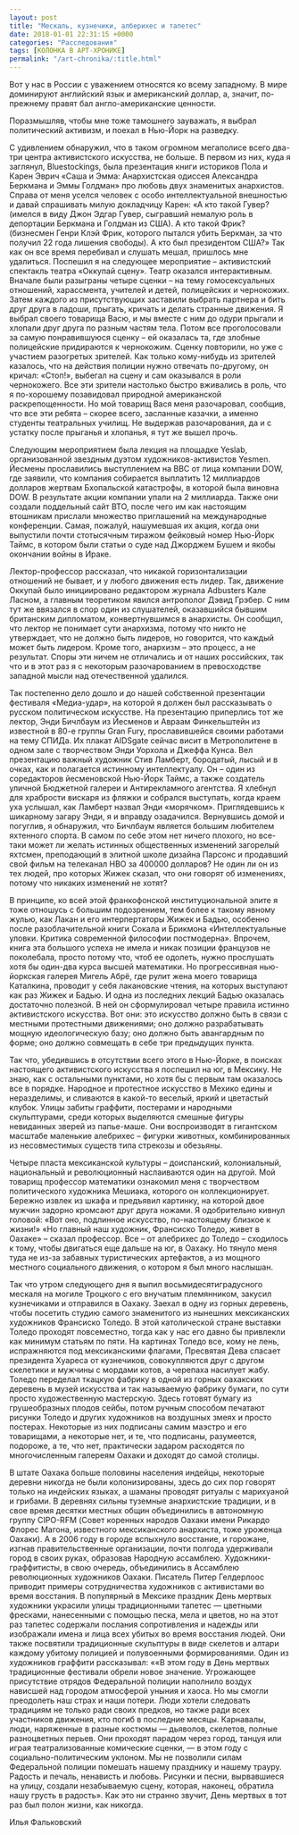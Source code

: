 ```yaml
---
layout: post
title: "Мескаль, кузнечики, алберихес и тапетес"
date: 2018-01-01 22:31:15 +0000
categories: "Расследования"
tags: [КОЛОНКА В АРТ-ХРОНИКЕ]
permalink: "/art-chronika/:title.html"
---
```


Вот у нас в России с уважением относятся ко всему западному. В мире доминируют английский язык и американский доллар, а, значит, по-прежнему правят бал англо-американские ценности.

Поразмышляв, чтобы мне тоже тамошнего зауважать, я выбрал политический активизм, и поехал в Нью-Йорк на разведку.

С удивлением обнаружил, что в таком огромном мегаполисе всего два-три центра активистского искусства, не больше. В первом из них, куда я заглянул, Bluestockings, была презентация книги историков Пола и Карен Эврич «Саша и Эмма: Анархистская одиссея Александра Беркмана и Эммы Голдман» про любовь двух знаменитых анархистов. Справа от меня уселся человек с особо интеллектуальной внешностью и давай спрашивать милую докладчицу Карен: «А кто такой Гувер? (имелся в виду Джон Эдгар Гувер, сыгравший немалую роль в депортации Беркмана и Голдман из США). А кто такой Фрик? (бизнесмен Генри Клэй Фрик, которого пытался убить Беркман, за что получил 22 года лишения свободы). А кто был президентом США?» Так как он все время перебивал и слушать мешал, пришлось мне удалиться. Поспешил я на следующее мероприятие – активистский спектакль театра «Оккупай сцену». Театр оказался интерактивным. Вначале были разыграны четыре сценки – на тему гомосексуальных отношений, харассмента, учителей и детей, полицейских и чернокожих. Затем каждого из присутствующих заставили выбрать партнера и бить друг друга в ладоши, прыгать, кричать и делать странные движения. Я выбрал своего товарища Васю, и мы вместе с ним до одури прыгали и хлопали друг друга по разным частям тела. Потом все проголосовали за самую понравившуюся сценку – ей оказалась та, где злобные полицейские придираются к чернокожим. Сценку повторили, но уже с участием разогретых зрителей. Как только кому-нибудь из зрителей казалось, что на действия полиции нужно отвечать по-другому, он кричал: «Стоп!», выбегал на сцену и сам оказывался в роли чернокожего. Все эти зрители настолько быстро вживались в роль, что я по-хорошему позавидовал природной американской раскрепощенности. Но мой товарищ Вася меня разочаровал, сообщив, что все эти ребята – скорее всего, засланные казачки, а именно студенты театральных училищ. Не выдержав разочарования, да и с устатку после прыганья и хлопанья, я тут же вышел прочь.

Следующим мероприятием была лекция на площадке Yeslab, организованной звездным дуэтом художников-активистов Yesmen. Йесмены прославились выступлением на BBC от лица компании DOW, где заявили, что компания собирается выплатить 12 миллиардов долларов жертвам Бхопальской катастрофы, в которой была виновна DOW. В результате акции компании упали на 2 миллиарда. Также они создали поддельный сайт ВТО, после чего им как настоящим втошникам прислали множество приглашений на международные конференции. Самая, пожалуй, нашумевшая их акция, когда они выпустили почти стотысячным тиражом фейковый номер Нью-Йорк Таймс, в котором были статьи о суде над Джорджем Бушем и якобы окончании войны в Ираке.

Лектор-профессор рассказал, что никакой горизонтализации отношений не бывает, и у любого движения есть лидер. Так, движение Оккупай было инициировано редактором журнала Adbusters Кале Ласном, а главным теоретиком явился антрополог Дэвид Грэбер. С ним тут же ввязался в спор один из слушателей, оказавшийся бывшим британским дипломатом, конвертнувшимся в анархисты. Он сообщил, что лектор не понимает сути анархизма, потому что никто не утверждает, что не должно быть лидеров, но говорится, что каждый может быть лидером. Кроме того, анархизм – это процесс, а не результат. Споры эти ничем не отличались и от наших российских, так что и в этот раз я с некоторым разочарованием в превосходстве западной мысли над отечественной удалился.

Так постепенно дело дошло и до нашей собственной презентации фестиваля «Медиа-удар», на которой я должен был рассказывать о русском политическом искусстве. На презентацию приперлись тот же лектор, Энди Бичлбаум из Йесменов и Авраам Финкельштейн из известной в 80-е группы Gran Fury, прославившейся своими работами на тему СПИДа. Их плакат AIDSgate сейчас висит в Метрополитене в одном зале с творчеством Энди Уорхола и Джеффа Кунса. Вел презентацию важный художник Стив Ламберт, бородатый, лысый и в очках, как и полагается истинному интеллектуалу. Он – один из соредакторов йесменовской Нью-Йорк Таймс, а также создатель уличной Бюджетной галереи и Антирекламного агентства. Я хлебнул для храбрости вискаря из фляжки и собрался выступать, когда краем уха услышал, как Ламберт назвал Энди «морячком». Приглядевшись к шикарному загару Энди, я и вправду озадачился. Вернувшись домой и погуглив, я обнаружил, что Бичлбаум является большим любителем яхтенного спорта. В самом по себе этом нет ничего плохого, но все-таки может ли желать истинных общественных изменений загорелый яхтсмен, преподающий в элитной школе дизайна Парсонс и продавший свой фильм на телеканал HBO за 400000 долларов? Не один ли он из тех людей, про которых Жижек сказал, что они говорят об изменениях, потому что никаких изменений не хотят?

В принципе, ко всей этой франкофонской институциональной элите я тоже отношусь с большим подозрением, тем более к такому явному жулью, как Лакан и его интерпертаторы Жижек и Бадью, особенно после разоблачительной книги Сокала и Брикмона «Интеллектуальные уловки. Критика современной философии постмодерна». Впрочем, книга эта большого успеха не имела и никак позиции французов не поколебала, просто потому что, чтоб ее одолеть, нужно прослушать хотя бы один-два курса высшей математики. Но прогрессивная нью-йоркская галерея Мигель Абрё, где рулит жена моего товарища Каталкина, проводит у себя лакановские чтения, на которых выступают как раз Жижек и Бадью. И одна из последних лекций Бадью оказалась достаточно полезной. В ней он сформулировал четыре правила истинно активистского искусства. Вот они: это искусство должно быть в связи с местными протестными движениями; оно должно разрабатывать мощную идеологическую базу; оно должно быть авангардным по форме; оно должно совмещать в себе три предыдущих пункта.

Так что, убедившись в отсутствии всего этого в Нью-Йорке, в поисках настоящего активистского искусства я поспешил на юг, в Мексику. Не знаю, как с остальными пунктами, но хотя бы с первым там оказалось все в порядке. Народное и протестное искусство в Мехико едины и неразделимы, и сливаются в какой-то веселый, яркий и цветастый клубок. Улицы забиты граффити, постерами и народными скульптурами, среди которых выделяются смешные фигуры невиданных зверей из папье-маше. Они воспроизводят в гигантском масштабе маленькие алебрихес – фигурки животных, комбинированных из несовместимых существ типа стрекозы и обезьяны.

Четыре пласта мексиканской культуры – доиспанский, колониальный, национальный и революционный наслаиваются один на другой. Мой товарищ профессор математики ознакомил меня с творчеством политического художника Мешиака, которого он коллекционирует. Бережно извлек из шкафа и предъявил картинку, на которой двое мужчин задорно кромсают друг друга ножами. Я одобрительно кивнул головой: «Вот оно, подлинное искусство, по-настоящему близкое к жизни!» «Но главный наш художник, Франсиско Толедо, живет в Оахаке» – сказал профессор. Все – от алебрихес до Толедо – сходилось к тому, чтобы двигаться еще дальше на юг, в Оахаку. Но тянуло меня туда не из-за забавных туристических артефактов, а из мощного местного социального движения, о котором я был много наслышан.

Так что утром следующего дня я выпил восьмидесятиградусного мескаля на могиле Троцкого с его внучатым племянником, закусил кузнечиками и отправился в Оахаку. Заехал в одну из горных деревень, чтобы посетить студию самого знаменитого из нынешних мексиканских художников Франсиско Толедо. В этой католической стране выставки Толедо проходят повсеместно, тогда как у нас его давно бы привлекли как минимум статьям по пяти. На картинах Толедо все, кому не лень, испражняются под мексиканскими флагами, Пресвятая Дева спасает президента Хуареса от кузнечиков, совокупляются друг с другом скелетики и мужчины с мордами котов, а черепаха насилует жабу. Толедо переделал ткацкую фабрику в одной из горных оахакских деревень в музей искусства и так называемую фабрику бумаги, по сути просто художественную мастерскую. Здесь готовят бумагу из грушеобразных плодов сейбы, потом ручным способом печатают рисунки Толедо и других художников на воздушных змеях и просто постерах. Некоторые из них подписаны самим маэстро и его товарищами, а некоторые нет, и те, что подписаны, разумеется, подороже, а те, что нет, практически задаром расходятся по многочисленным галереям Оахаки и доходят до самой столицы.

В штате Оахака больше половины населения индейцы, некоторые деревни никогда не были колонизированы, здесь до сих пор говорят только на индейских языках, а шаманы проводят ритуалы с марихуаной и грибами. В деревнях сильны туземные анархистские традиции, и в свое время десятки местных общин объединились в автономную группу CIPO-RFM (Совет коренных народов Оахаки имени Рикардо Флорес Магона, известного мексиканского анархиста, тоже уроженца Оахаки). А в 2006 году в городе вспыхнуло восстание, и горожане, изгнав правительственные организации, почти полгода удерживали город в своих руках, образовав Народную ассамблею. Художники-граффитисты, в свою очередь, объединились в Ассамблею революционных художников Оахаки. Писатель Питер Гелдерлоос приводит примеры сотрудничества художников с активистами во время восстания. В популярный в Мексике праздник День мертвых художники украсили улицы традиционными тапетес — цветными фресками, нанесенными с помощью песка, мела и цветов, но на этот раз тапетес содержали послания сопротивления и надежды или изображали имена и лица всех убитых во время восстания людей. Они также посвятили традиционные скульптуры в виде скелетов и алтари каждому убитому полицией и полувоенными формированиями. Один из художников граффити рассказывал: ««В этом году в День мертвых традиционные фестивали обрели новое значение. Угрожающее присутствие отрядов Федеральной полиции наполнило воздух нависшей над городом атмосферой уныния и хаоса. Но мы смогли преодолеть наш страх и наши потери. Люди хотели следовать традициям не только ради своих предков, но также ради всех участников движения, кто погиб в последние месяцы. Карнавалы, люди, наряженные в разные костюмы — дьяволов, скелетов, полные разноцветных перьев. Они проходят парадом через город, танцуя или играя театрализованные комические сценки, — в этом году с социально-политическим уклоном. Мы не позволили силам Федеральной полиции помешать нашему празднику и нашему трауру. Радость и печаль, ненависть и любовь. Рисунки и песни, вырвавшиеся на улицу, создали незабываемую сцену, которая, наконец, обратила нашу грусть в радость». Как это ни странно звучит, День мертвых в тот раз был полон жизни, как никогда.

Илья Фальковский
